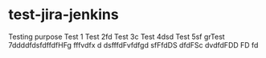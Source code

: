 # test-jira-jenkins
Testing purpose
Test 1
Test 2fd
Test 3c
Test 4dsd
Test 5sf
grTest 7ddddfdsfdffdfHFg
fffvdfx d
dsfffdFvfdfgd
sfFfdDS
dfdFSc
dvdfdFDD
FD
fd
